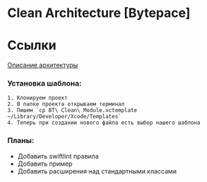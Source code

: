 # Clean Architecture [Bytepace]

# Ссылки
[Описание архитектуры](https://github.com/nvelichkin/Clean-Architecture-BP/blob/master/Bytepace%20Architecture.md)

### Установка шаблона:
    1. Клонируем проект
    2. В папке проекта открываем терминал
    3. Пишем `cp BT\ Clean\ Module.xctemplate ~/Library/Developer/Xcode/Templates`
    4. Теперь при создании нового файла есть выбор нашего шаблона

### Планы:

- Добавить swiftlint правила
- Добавить пример
- Добавить расширения над стандартными классами 

